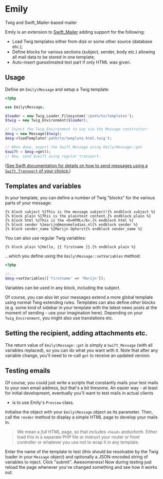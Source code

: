 # Emily
Twig and Swift_Mailer-based mailer

Emily is an extension to [Swift_Mailer](http://swiftmailer.org) adding support
for the following:

- Load Twig templates either from disk or some other source (database etc.);
- Define blocks for various sections (subject, sender, body etc.) allowing
  all mail data to be stored in one template;
- Auto-insert guesstimated text part if only HTML was given.

## Usage
Define an `Emily\Message` and setup a Twig template:

```php
<?php

use Emily\Message;

$loader = new Twig_Loader_Filesystem('/path/to/templates');
$twig = new Twig_Environment($loader);

// Inject the Twig_Environment to use via the Message constructor:
$msg = new Message($twig);
$msg->loadTemplate('path/to/template.html.twig');

// When done, export the Swift_Message using Emily\Message::get
$swift = $msg->get();
// Now, send $swift using regular transport.

```

([See Swift documentation for details on how to send messages using a
`Swift_Transport` of your choice.](http://swiftmailer.org/docs/sending.html))

## Templates and variables
In your template, you can define a number of Twig "blocks" for the various
parts of your message:

```twig
{% block subject %}This is the message subject!{% endblock subject %}
{% block plain %}This is the plaintext content.{% endblock plain %}
{% block html %}This is the <b>HTML</b>.{% endblock html %}
{% block sender %}marijn@monomelodies.nl{% endblock sender %}
{% block sender_name %}Marijn Ophorst{% endblock sender_name %}

```

You can also use regular Twig variables:

```twig
{% block plain %}Hello, {{ firstname }}.{% endblock plain %}

```

...which you define using the `Emily\Message::setVariables` method:

```php
<?php

//...
$msg->setVariables(['firstname' => 'Marijn']);

```

Variables can be used in any block, including the subject.

Of course, you can also let your messages extend a more global template using
normal Twig extending rules. Templates can also define _other_ blocks (e.g. some
kind of sidebar in your template with the latest news posts at the moment of
sending - use your imagination here). Depending on your `Twig_Environment`, you
might also use translations etc.

## Setting the recipient, adding attachments etc.
The return value of `Emily\Message::get` is simply a `Swift_Message` (with all
variables replaced), so you can do what you want with it. Note that after any
variable change, you'll need to re-call `get` to receive an updated version.

## Testing emails
Of course, you could just write a scripts that constantly mails your test mails
to your own email address, but that's a bit tiresome. An easier way - at least
for initial development, eventually you'll want to test mails in actual clients
- is to use Emily's `Preview` class.

Initialise the object with your `Emily\Message` object as its parameter. Then,
call the `render` method to display a simple HTML page to develop your mails in.

> We mean a _full_ HTML page, so that includes `<head>` andsoforth. Either load
> this in a separate PHP file or instruct your router or front controller or
> whatever you use not to wrap it in any template.

Enter the name of the template to test (this should be resolvable by the Twig
loader in your `Message` object) and optionally a JSON-encoded string of
variables to inject. Click "submit". Awesomeness! Now during testing just reload
the page whenever you've changed something and see how it works out.

